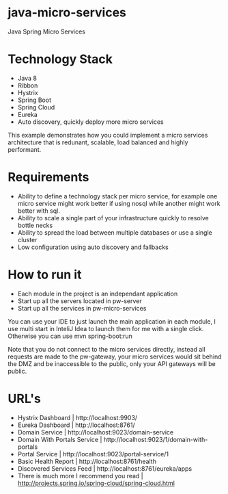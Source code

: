 # java-micro-services
Java Spring Micro Services

# Technology Stack
- Java 8
- Ribbon
- Hystrix
- Spring Boot
- Spring Cloud
- Eureka
- Auto discovery, quickly deploy more micro services

This example demonstrates how you could implement a micro services architecture that is redunant, scalable, load balanced
and highly performant.

# Requirements
- Ability to define a technology stack per micro service, for example one micro service might work better if using nosql while another might work better with sql.
- Ability to scale a single part of your infrastructure quickly to resolve bottle necks
- Ability to spread the load between multiple databases or use a single cluster
- Low configuration using auto discovery and fallbacks

# How to run it
- Each module in the project is an independant application
- Start up all the servers located in pw-server
- Start up all the services in pw-micro-services

You can use your IDE to just launch the main application in each module, I use multi start in InteliJ Idea to launch them for me with a single click. Otherwise you can use mvn spring-boot:run

Note that you do not connect to the micro services directly, instead all requests are made to the pw-gateway, your micro services would sit behind the DMZ and be inaccessible to the public, only your API gateways will be public.

# URL's
- Hystrix Dashboard | http://localhost:9903/
- Eureka Dashboard | http://localhost:8761/
- Domain Service | http://localhost:9023/domain-service
- Domain With Portals Service | http://localhost:9023/1/domain-with-portals
- Portal Service | http://localhost:9023/portal-service/1
- Basic Health Report | http://localhost:8761/health
- Discovered Services Feed | http://localhost:8761/eureka/apps
- There is much more I recommend you read | http://projects.spring.io/spring-cloud/spring-cloud.html
